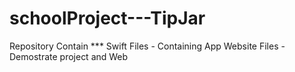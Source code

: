 # schoolProject---TipJar

Repository Contain ***
Swift Files - Containing App
Website Files - Demostrate project and Web

